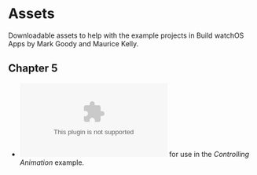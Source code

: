 # Assets

Downloadable assets to help with the example projects in Build watchOS Apps by Mark Goody and Maurice Kelly.


## Chapter 5

* ![Spinner Animation Frames (spinner.zip)](https://github.com/bwa-book/example-assets/blob/master/Chapter%205/spinner.zip?raw=true) for use in the *Controlling Animation* example.